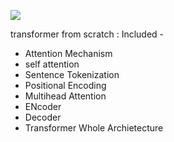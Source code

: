 ![]("https://machinelearningmastery.com/wp-content/uploads/2021/10/transformer_1.png")


transformer from scratch :
Included -
- Attention Mechanism
- self attention
- Sentence Tokenization
- Positional Encoding
- Multihead Attention
- ENcoder
- Decoder
- Transformer Whole Archietecture
  
  
  

